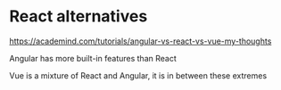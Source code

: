 # React alternatives

https://academind.com/tutorials/angular-vs-react-vs-vue-my-thoughts

Angular has more built-in features than React

Vue is a mixture of React and Angular, it is in between these extremes
